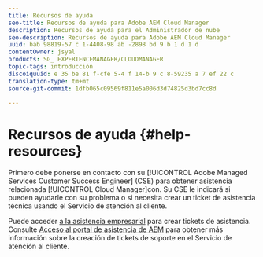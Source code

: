 ```yaml
---
title: Recursos de ayuda
seo-title: Recursos de ayuda para Adobe AEM Cloud Manager
description: Recursos de ayuda para el Administrador de nube
seo-description: Recursos de ayuda para Adobe AEM Cloud Manager
uuid: bab 98819-57 c 1-4408-98 ab -2898 bd 9 b 1 d 1 d
contentOwner: jsyal
products: SG_ EXPERIENCEMANAGER/CLOUDMANAGER
topic-tags: introducción
discoiquuid: e 35 be 81 f-cfe 5-4 f 14-b 9 c 8-59235 a 7 ef 22 c
translation-type: tm+mt
source-git-commit: 1dfb065c09569f811e5a006d3d74825d3bd7cc8d

---
```



# Recursos de ayuda {#help-resources}

Primero debe ponerse en contacto con su [!UICONTROL Adobe Managed Services Customer Success Engineer] (CSE) para obtener asistencia relacionada [!UICONTROL Cloud Manager]con. Su CSE le indicará si pueden ayudarle con su problema o si necesita crear un ticket de asistencia técnica usando el Servicio de atención al cliente.

Puede acceder [a la asistencia empresarial](https://helpx.adobe.com/contact/enterprise-support.ec.html) para crear tickets de asistencia. Consulte [Acceso al portal de asistencia de AEM](https://help.adobe.com/experience-manager/kb/accessing-aem-support-portal.html) para obtener más información sobre la creación de tickets de soporte en el Servicio de atención al cliente.
